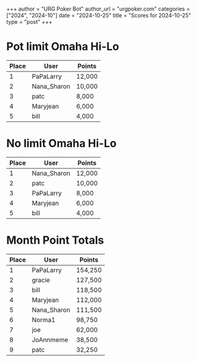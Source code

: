 +++
author = "URG Poker Bot"
author_url = "urgpoker.com"
categories = ["2024", "2024-10"]
date = "2024-10-25"
title = "Scores for 2024-10-25"
type = "post"
+++
# Pot limit Omaha Hi-Lo

| Place | User | Points |
|-------|------|--------|
| 1 | PaPaLarry | 12,000 |
| 2 | Nana_Sharon | 10,000 |
| 3 | patc | 8,000 |
| 4 | Maryjean | 6,000 |
| 5 | bill | 4,000 |

# No limit Omaha Hi-Lo

| Place | User | Points |
|-------|------|--------|
| 1 | Nana_Sharon | 12,000 |
| 2 | patc | 10,000 |
| 3 | PaPaLarry | 8,000 |
| 4 | Maryjean | 6,000 |
| 5 | bill | 4,000 |

# Month Point Totals

| Place | User | Points |
|-------|------|--------|
| 1 | PaPaLarry | 154,250 |
| 2 | gracie | 127,500 |
| 3 | bill | 118,500 |
| 4 | Maryjean | 112,000 |
| 5 | Nana_Sharon | 111,500 |
| 6 | Norma1 | 98,750 |
| 7 | joe | 62,000 |
| 8 | JoAnnmeme | 38,500 |
| 9 | patc | 32,250 |

